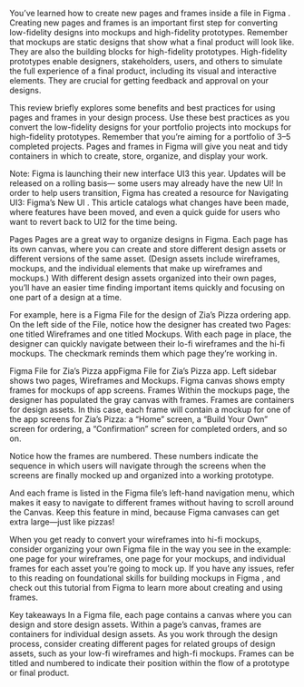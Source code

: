 You’ve learned how to 
create new pages and frames inside a file in Figma
. Creating new pages and frames is an important first step for converting low-fidelity designs into mockups and high-fidelity prototypes. Remember that mockups are static designs that show what a final product will look like. They are also the building blocks for high-fidelity prototypes. High-fidelity prototypes enable designers, stakeholders, users, and others to simulate the full experience of a final product, including its visual and interactive elements. They are crucial for getting feedback and approval on your designs.

This review briefly explores some benefits and best practices for using pages and frames in your design process. Use these best practices as you convert the low-fidelity designs for your portfolio projects into mockups for high-fidelity prototypes. Remember that you’re aiming for a portfolio of 3–5 completed projects. Pages and frames in Figma will give you neat and tidy containers in which to create, store, organize, and display your work.

Note: Figma is launching their new interface UI3 this year. Updates will be released on a rolling basis— some users may already have the new UI! In order to help users transition, Figma has created a resource for 
Navigating UI3: Figma’s New UI
. This article catalogs what changes have been made, where features have been moved, and even a quick guide for users who want to revert back to UI2 for the time being. 

Pages
Pages are a great way to organize designs in Figma. Each page has its own canvas, where you can create and store different design assets or different versions of the same asset. (Design assets include wireframes, mockups, and the individual elements that make up wireframes and mockups.) With different design assets organized into their own pages, you’ll have an easier time finding important items quickly and focusing on one part of a design at a time.

For example, here is a Figma File for the design of Zia’s Pizza ordering app. On the left side of the File, notice how the designer has created two Pages: one titled Wireframes and one titled Mockups. With each page in place, the designer can quickly navigate between their lo-fi wireframes and the hi-fi mockups. The checkmark reminds them which page they’re working in.

Figma File for Zia’s Pizza appFigma File for Zia’s Pizza app. Left sidebar shows two pages, Wireframes and Mockups. Figma canvas shows empty frames for mockups of app screens.
Frames
Within the mockups page, the designer has populated the gray canvas with frames. Frames are containers for design assets. In this case, each frame will contain a mockup for one of the app screens for  Zia’s Pizza: a “Home” screen, a “Build Your Own” screen for ordering, a “Confirmation” screen for completed orders, and so on. 

Notice how the frames are numbered. These numbers indicate the sequence in which users will navigate through the screens when the screens are finally mocked up and organized into a working prototype.

And each frame is listed in the Figma file’s left-hand navigation menu, which makes it easy to navigate to different frames without having to scroll around the Canvas. Keep this feature in mind, because Figma canvases can get extra large—just like pizzas!

When you get ready to convert your wireframes into hi-fi mockups, consider organizing your own Figma file in the way you see in the example: one page for your wireframes, one page for your mockups, and individual frames for each asset you’re going to mock up. If you have any issues, refer to this reading on 
foundational skills for building mockups in Figma
, and check out this 
tutorial
 from Figma to learn more about creating and using frames.

Key takeaways
In a Figma file, each page contains a canvas where you can design and store design assets. Within a page’s canvas, frames are containers for individual design assets. As you work through the design process, consider creating different pages for related groups of design assets, such as your low-fi wireframes and high-fi mockups. Frames can be titled and numbered to indicate their position within the flow of a prototype or final product.

